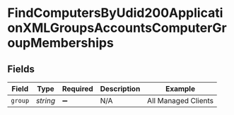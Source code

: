 # FindComputersByUdid200ApplicationXMLGroupsAccountsComputerGroupMemberships


## Fields

| Field               | Type                | Required            | Description         | Example             |
| ------------------- | ------------------- | ------------------- | ------------------- | ------------------- |
| `group`             | *string*            | :heavy_minus_sign:  | N/A                 | All Managed Clients |
